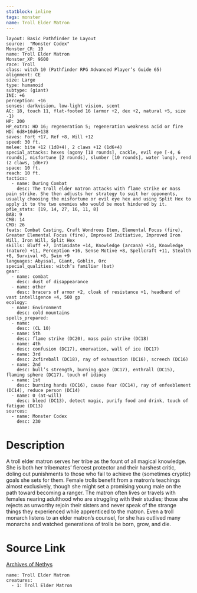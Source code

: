 ```yaml
---
statblock: inline
tags: monster
name: Troll Elder Matron
---
```

```statblock
layout: Basic Pathfinder 1e Layout
source:  "Monster Codex"
Monster_CR: 10
name: Troll Elder Matron
Monster_XP: 9600
race: Troll
class: witch 10 (Pathfinder RPG Advanced Player’s Guide 65)
alignment: CE
size: Large
type: humanoid
subtype: (giant)
INI: +6
perception: +16
senses: darkvision, low-light vision, scent
AC: 18, touch 11, flat-footed 16 (armor +2, dex +2, natural +5, size -1)
HP: 200
HP_extra: HD 16; regeneration 5; regeneration weakness acid or fire
HD: 6d8+10d6+138
saves: Fort +17, Ref +8, Will +12
speed: 30 ft.
melee: bite +12 (1d8+4), 2 claws +12 (1d6+4)
special_attacks: hexes (agony [10 rounds], cackle, evil eye [-4, 6 rounds], misfortune [2 rounds], slumber [10 rounds], water lung), rend (2 claws, 1d6+7)
space: 10 ft.
reach: 10 ft.
tactics:
  - name: During Combat
    desc: The troll elder matron attacks with flame strike or mass pain strike. She then adjusts her strategy to suit her opponents, usually choosing the misfortune or evil eye hex and using Split Hex to apply it to the two enemies who would be most hindered by it.
pf1e_stats: [19, 14, 27, 16, 11, 8]
BAB: 9
CMB: 14
CMD: 26
feats: Combat Casting, Craft Wondrous Item, Elemental Focus (fire), Greater Elemental Focus (fire), Improved Initiative, Improved Iron Will, Iron Will, Split Hex
skills: Bluff +7, Intimidate +14, Knowledge (arcana) +14, Knowledge (nature) +11, Perception +16, Sense Motive +8, Spellcraft +11, Stealth +8, Survival +8, Swim +9
languages: Abyssal, Giant, Goblin, Orc
special_qualities: witch’s familiar (bat)
gear:
  - name: combat
    desc: dust of disappearance
  - name: other
    desc: bracers of armor +2, cloak of resistance +1, headband of vast intelligence +4, 500 gp
ecology:
  - name: Environment
    desc: cold mountains
spells_prepared:
  - name:
    desc: (CL 10)
  - name: 5th
    desc: flame strike (DC20), mass pain strike (DC18)
  - name: 4th
    desc: confusion (DC17), enervation, wall of ice (DC17)
  - name: 3rd
    desc: 2xfireball (DC18), ray of exhaustion (DC16), screech (DC16)
  - name: 2nd
    desc: bull’s strength, burning gaze (DC17), enthrall (DC15), flaming sphere (DC17), touch of idiocy
  - name: 1st
    desc: burning hands (DC16), cause fear (DC14), ray of enfeeblement (DC14), reduce person (DC14)
  - name: 0 (at-will)
    desc: bleed (DC13), detect magic, purify food and drink, touch of fatigue (DC13)
sources:
  - name: Monster Codex
    desc: 230
```
# Description
A troll elder matron serves her tribe as the fount of all magical knowledge. She is both her tribemates’ fiercest protector and their harshest critic, doling out punishments to those who fail to achieve the (sometimes cryptic) goals she sets for them. Female trolls benefit from a matron’s teachings almost exclusively, though she might set a promising young male on the path toward becoming a ranger. The matron often lives or travels with females nearing adulthood who are struggling with their studies; those she rejects as unworthy rejoin their sisters and never speak of the strange things they experienced while apprenticed to the matron. Even a troll monarch listens to an elder matron’s counsel, for she has outlived many monarchs and watched generations of trolls be born, grow, and die.
# Source Link
[Archives of Nethys](https://aonprd.com/MonsterDisplay.aspx?ItemName=Troll%20Elder%20Matron)
```encounter-table
name: Troll Elder Matron
creatures:
  - 1: Troll Elder Matron
```
